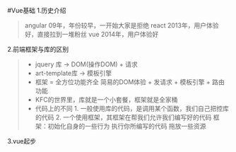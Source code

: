 #Vue基础
  1.历史介绍
  >  angular 09年，年份较早，一开始大家是拒绝 
    react 2013年，用户体验好，直接拉到一堆粉丝
    vue 2014年，用户体验好 
    
  2.前端框架与库的区别
  >  + jquery 库 -> DOM(操作DOM) + 请求
  >  + art-template库 -> 模板引擎
  >  + 框架 = 全方位功能齐全
    简易的DOM体验 + 发请求 + 模板引擎 + 路由功能
  >  + KFC的世界里，库就是一个小套餐，框架就是全家桶
  >  + 代码上的不同
      1. 一般使用库的代码，是调用某个函数，我们自己把控库的代码
      2. 一个使用框架，其框架在帮我们允许我们编写好的代码
      框架：初始化自身的一些行为
        执行你所编写的代码
        拖放一些资源
        
  3.vue起步
